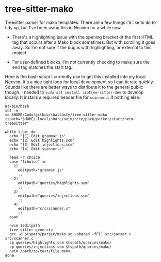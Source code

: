 # tree-sitter-mako

Treesitter parser for mako templates. There are a few things I'd like to do to
tidy up, but I've been using this in Neovim for a while now.

- There's a highlighting issue with the opening bracket of the first HTML tag
that occurs after a Mako block sometimes. But with scrolling it goes away. So
I'm not sure if the bug is with highlighting, or external to this project.

- For user-defined blocks, I'm not currently checking to make sure the end tag
matches the start tag.

Here is the bash script I currently use to get this installed into my local
Neovim. It's a nice tight loop for local development so I can iterate quickly.
Sounds like there are better ways to distribute it to the general public
though. I needed to `sudo apt install libtree-sitter-dev` to develop locally.
It installs a required header file for `scanner.c` if nothing else.

```
#!/bin/bash
set -e
cd $HOME/Code/github/sbaldasty/tree-sitter-mako
tspath="$HOME/.local/share/nvim/site/pack/packer/start/nvim-treesitter"

while true; do
  echo "[1] Edit grammar.js"
  echo "[2] Edit highlights.scm"
  echo "[3] Edit injections.scm"
  echo "[4] Edit scanner.c"

  read -r choice
  case "$choice" in
    1)
      editpath="grammar.js"
      ;;
    2)
      editpath="queries/highlights.scm"
      ;;
    3)
      editpath="queries/injections.scm"
      ;;
    4)
      editpath="src/scanner.c"
      ;;
  esac

  nvim $editpath
  tree-sitter generate
  gcc -o $tspath/parser/mako.so -shared -fPIC src/parser.c src/scanner.c
  cp queries/highlights.scm $tspath/queries/mako/
  cp queries/injections.scm $tspath/queries/mako/
  nvim /path/to/test/file.mako
done
```
